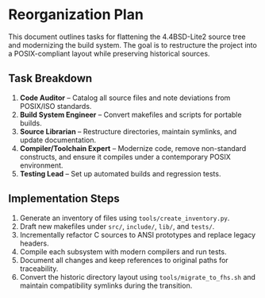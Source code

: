 # Reorganization Plan

This document outlines tasks for flattening the 4.4BSD-Lite2 source tree and modernizing the build system. The goal is to restructure the project into a POSIX-compliant layout while preserving historical sources.

## Task Breakdown

1. **Code Auditor** – Catalog all source files and note deviations from POSIX/ISO standards.
2. **Build System Engineer** – Convert makefiles and scripts for portable builds.
3. **Source Librarian** – Restructure directories, maintain symlinks, and update documentation.
4. **Compiler/Toolchain Expert** – Modernize code, remove non-standard constructs, and ensure it compiles under a contemporary POSIX environment.
5. **Testing Lead** – Set up automated builds and regression tests.

## Implementation Steps

1. Generate an inventory of files using `tools/create_inventory.py`.
2. Draft new makefiles under `src/`, `include/`, `lib/`, and `tests/`.
3. Incrementally refactor C sources to ANSI prototypes and replace legacy headers.
4. Compile each subsystem with modern compilers and run tests.
5. Document all changes and keep references to original paths for traceability.
6. Convert the historic directory layout using `tools/migrate_to_fhs.sh` and
   maintain compatibility symlinks during the transition.

